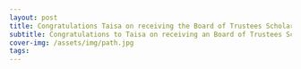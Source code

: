 ```yaml
---
layout: post
title: Congratulations Taisa on receiving the Board of Trustees Scholarship!!
subtitle: Congratulations to Taisa on receiving an Board of Trustees Scholarship!!
cover-img: /assets/img/path.jpg
tags: 
---
```

